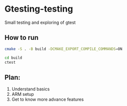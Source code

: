 # Gtesting-testing
Small testing and exploring of gtest

## How to run
```bash
cmake -S . -B build -DCMAKE_EXPORT_COMPILE_COMMANDS=ON

cd build
ctest
```

## Plan:
1. Understand basics
2. ARM setup
3. Get to know more advance features

